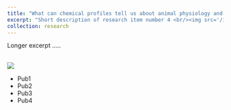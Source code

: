 ```yaml
---
title: "What can chemical profiles tell us about animal physiology and health status?"
excerpt: "Short description of research item number 4 <br/><img src='/images/500x300.png'>"
collection: research
---
```


Longer excerpt .....

<br/><img src='/images/500x300.png'>

* Pub1
* Pub2
* Pub3
* Pub4